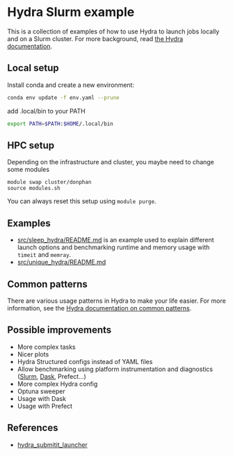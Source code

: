 # Hydra Slurm example

This is a collection of examples of how to use Hydra to launch jobs locally and on a Slurm cluster. For more background, read [the Hydra documentation](https://hydra.cc/docs).


## Local setup

Install conda and create a new environment:

```bash
conda env update -f env.yaml --prune
```

add .local/bin to your PATH
```bash
export PATH=$PATH:$HOME/.local/bin
```

## HPC setup

Depending on the infrastructure and cluster, you maybe need to change some modules
```
module swap cluster/donphan
source modules.sh
```

You can always reset this setup using `module purge`.

## Examples

- [src/sleep_hydra/README.md](./src/sleep_hydra/README.md) is an example used to explain different launch options and benchmarking runtime and memory usage with `timeit` and `memray`.
- [src/unique_hydra/README.md](./src/sleep_hydra/README.md)

## Common patterns

There are various usage patterns in Hydra to make your life easier. For more information, see the [Hydra documentation on common patterns](https://hydra.cc/docs/patterns/configuring_experiments/).

## Possible improvements

- More complex tasks
- Nicer plots
- Hydra Structured configs instead of YAML files
- Allow benchmarking using platform instrumentation and diagnostics ([Slurm](https://saeyslab.github.io/dambi-hpc-guide/advanced/benchmarking.html), [Dask](https://docs.dask.org/en/stable/diagnostics-local.html), Prefect...)
- More complex Hydra config
- Optuna sweeper
- Usage with Dask
- Usage with Prefect 

## References

- [hydra_submitit_launcher](https://github.com/facebookresearch/hydra/tree/main/plugins/hydra_submitit_launcher/example)